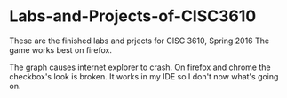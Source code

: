 # Labs-and-Projects-of-CISC3610
These are the finished labs and prjects for CISC 3610, Spring 2016
The game works best on firefox.

The graph causes internet explorer to crash. On firefox and chrome the checkbox's look is broken. It works in my IDE so I don't now what's going on.
